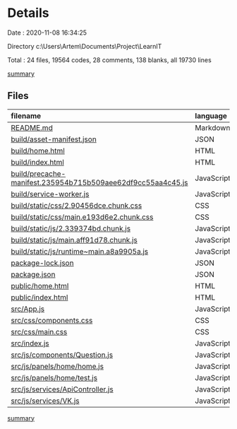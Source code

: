 # Details

Date : 2020-11-08 16:34:25

Directory c:\Users\Artem\Documents\Project\LearnIT

Total : 24 files,  19564 codes, 28 comments, 138 blanks, all 19730 lines

[summary](results.md)

## Files
| filename | language | code | comment | blank | total |
| :--- | :--- | ---: | ---: | ---: | ---: |
| [README.md](/README.md) | Markdown | 2 | 0 | 1 | 3 |
| [build/asset-manifest.json](/build/asset-manifest.json) | JSON | 15 | 0 | 0 | 15 |
| [build/home.html](/build/home.html) | HTML | 38 | 0 | 0 | 38 |
| [build/index.html](/build/index.html) | HTML | 1 | 0 | 0 | 1 |
| [build/precache-manifest.235954b715b509aee62df9cc55aa4c45.js](/build/precache-manifest.235954b715b509aee62df9cc55aa4c45.js) | JavaScript | 26 | 0 | 0 | 26 |
| [build/service-worker.js](/build/service-worker.js) | JavaScript | 11 | 17 | 7 | 35 |
| [build/static/css/2.90456dce.chunk.css](/build/static/css/2.90456dce.chunk.css) | CSS | 1 | 1 | 0 | 2 |
| [build/static/css/main.e193d6e2.chunk.css](/build/static/css/main.e193d6e2.chunk.css) | CSS | 1 | 1 | 0 | 2 |
| [build/static/js/2.339374bd.chunk.js](/build/static/js/2.339374bd.chunk.js) | JavaScript | 1 | 1 | 0 | 2 |
| [build/static/js/main.aff91d78.chunk.js](/build/static/js/main.aff91d78.chunk.js) | JavaScript | 1 | 1 | 0 | 2 |
| [build/static/js/runtime~main.a8a9905a.js](/build/static/js/runtime~main.a8a9905a.js) | JavaScript | 1 | 1 | 0 | 2 |
| [package-lock.json](/package-lock.json) | JSON | 18,670 | 0 | 1 | 18,671 |
| [package.json](/package.json) | JSON | 41 | 0 | 1 | 42 |
| [public/home.html](/public/home.html) | HTML | 38 | 0 | 0 | 38 |
| [public/index.html](/public/index.html) | HTML | 18 | 0 | 0 | 18 |
| [src/App.js](/src/App.js) | JavaScript | 51 | 0 | 11 | 62 |
| [src/css/components.css](/src/css/components.css) | CSS | 3 | 0 | 0 | 3 |
| [src/css/main.css](/src/css/main.css) | CSS | 327 | 0 | 61 | 388 |
| [src/index.js](/src/index.js) | JavaScript | 11 | 0 | 4 | 15 |
| [src/js/components/Question.js](/src/js/components/Question.js) | JavaScript | 50 | 0 | 12 | 62 |
| [src/js/panels/home/home.js](/src/js/panels/home/home.js) | JavaScript | 33 | 3 | 4 | 40 |
| [src/js/panels/home/test.js](/src/js/panels/home/test.js) | JavaScript | 210 | 1 | 31 | 242 |
| [src/js/services/ApiController.js](/src/js/services/ApiController.js) | JavaScript | 7 | 0 | 2 | 9 |
| [src/js/services/VK.js](/src/js/services/VK.js) | JavaScript | 7 | 2 | 3 | 12 |

[summary](results.md)